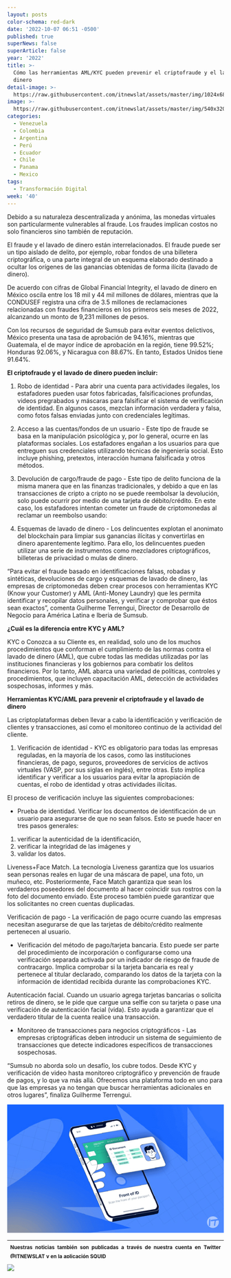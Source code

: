 ```yaml
---
layout: posts
color-schema: red-dark
date: '2022-10-07 06:51 -0500'
published: true
superNews: false
superArticle: false
year: '2022'
title: >-
  Cómo las herramientas AML/KYC pueden prevenir el criptofraude y el lavado de
  dinero
detail-image: >-
  https://raw.githubusercontent.com/itnewslat/assets/master/img/1024x680/cel-ID-g.jpg
image: >-
  https://raw.githubusercontent.com/itnewslat/assets/master/img/540x320/cel-ID-p.jpg
categories:
  - Venezuela
  - Colombia
  - Argentina
  - Perú
  - Ecuador
  - Chile
  - Panama
  - Mexico
tags:
  - Transformación Digital
week: '40'
---
```

Debido a su naturaleza descentralizada y anónima, las monedas virtuales son particularmente vulnerables al fraude. Los fraudes implican costos no solo financieros sino también de reputación.

El fraude y el lavado de dinero están interrelacionados. El fraude puede ser un tipo aislado de delito, por ejemplo, robar fondos de una billetera criptográfica, o una parte integral de un esquema elaborado destinado a ocultar los orígenes de las ganancias obtenidas de forma ilícita (lavado de dinero). 

De acuerdo con cifras de Global Financial Integrity, el lavado de dinero en México oscila entre los 18 mil y 44 mil millones de dólares, mientras que la CONDUSEF registra una cifra de 3.5 millones de reclamaciones relacionadas con fraudes financieros en los primeros seis meses de 2022, alcanzando un monto de 9,231 millones de pesos.

Con los recursos de seguridad de Sumsub para evitar eventos delictivos, México presenta una tasa de aprobación de 94.16%, mientras que Guatemala, el de mayor índice de aprobación en la región, tiene 99.52%; Honduras 92.06%, y Nicaragua con 88.67%. En tanto, Estados Unidos tiene 91.64%.

**El criptofraude y el lavado de dinero pueden incluir:** 

1. Robo de identidad - Para abrir una cuenta para actividades ilegales, los estafadores pueden usar fotos fabricadas, falsificaciones profundas, videos pregrabados y máscaras para falsificar el sistema de verificación de identidad. En algunos casos, mezclan información verdadera y falsa, como fotos falsas enviadas junto con credenciales legítimas.

2. Acceso a las cuentas/fondos de un usuario - Este tipo de fraude se basa en la manipulación psicológica y, por lo general, ocurre en las plataformas sociales. Los estafadores engañan a los usuarios para que entreguen sus credenciales utilizando técnicas de ingeniería social. Esto incluye phishing, pretextos, interacción humana falsificada y otros métodos. 

3. Devolución de cargo/fraude de pago - Este tipo de delito funciona de la misma manera que en las finanzas tradicionales, y debido a que en las transacciones de cripto a cripto no se puede reembolsar la devolución, solo puede ocurrir por medio de una tarjeta de débito/crédito. En este caso, los estafadores intentan cometer un fraude de criptomonedas al reclamar un reembolso usando: 

4. Esquemas de lavado de dinero - Los delincuentes explotan el anonimato del blockchain para limpiar sus ganancias ilícitas y convertirlas en dinero aparentemente legítimo. Para ello, los delincuentes pueden utilizar una serie de instrumentos como mezcladores criptográficos, billeteras de privacidad o mulas de dinero. 

“Para evitar el fraude basado en identificaciones falsas, robadas y sintéticas, devoluciones de cargo y esquemas de lavado de dinero, las empresas de criptomonedas deben crear procesos con herramientas KYC (Know your Customer) y AML (Anti-Money Laundry) que les permita identificar y recopilar datos personales, y verificar y comprobar que éstos sean exactos”, comenta Guilherme Terrengui, Director de Desarrollo de Negocio para América Latina e Iberia de Sumsub.


**¿Cuál es la diferencia entre KYC y AML?** 

KYC o Conozca a su Cliente es, en realidad, solo uno de los muchos procedimientos que conforman el cumplimiento de las normas contra el lavado de dinero (AML), que cubre todas las medidas utilizadas por las instituciones financieras y los gobiernos para combatir los delitos financieros. Por lo tanto, AML abarca una variedad de políticas, controles y procedimientos, que incluyen capacitación AML, detección de actividades sospechosas, informes y más.

**Herramientas KYC/AML para prevenir el criptofraude y el lavado de dinero**

Las criptoplataformas deben llevar a cabo la identificación y verificación de clientes y transacciones, así como el monitoreo continuo de la actividad del cliente. 


1. Verificación de identidad - KYC es obligatorio para todas las empresas reguladas, en la mayoría de los casos, como las instituciones financieras, de pago, seguros, proveedores de servicios de activos virtuales (VASP, por sus siglas en inglés), entre otras. Esto implica identificar y verificar a los usuarios para evitar la apropiación de cuentas, el robo de identidad y otras actividades ilícitas. 

El proceso de verificación incluye las siguientes comprobaciones:

 

- Prueba de identidad. Verificar los documentos de identificación de un usuario para asegurarse de que no sean falsos. Esto se puede hacer en tres pasos generales:

1. verificar la autenticidad de la identificación, 
1. verificar la integridad de las imágenes y 
1. validar los datos.



Liveness+Face Match. La tecnología Liveness garantiza que los usuarios sean personas reales en lugar de una máscara de papel, una foto, un muñeco, etc. Posteriormente, Face Match garantiza que sean los verdaderos poseedores del documento al hacer coincidir sus rostros con la foto del documento enviado. Este proceso también puede garantizar que los solicitantes no creen cuentas duplicadas.
 

Verificación de pago - La verificación de pago ocurre cuando las empresas necesitan asegurarse de que las tarjetas de débito/crédito realmente pertenecen al usuario.
 

- Verificación del método de pago/tarjeta bancaria. Esto puede ser parte del procedimiento de incorporación o configurarse como una verificación separada activada por un indicador de riesgo de fraude de contracargo. Implica comprobar si la tarjeta bancaria es real y pertenece al titular declarado, comparando los datos de la tarjeta con la información de identidad recibida durante las comprobaciones KYC.

 
Autenticación facial. Cuando un usuario agrega tarjetas bancarias o solicita retiros de dinero, se le pide que cargue una selfie con su tarjeta o pase una verificación de autenticación facial (vida). Esto ayuda a garantizar que el verdadero titular de la cuenta realice una transacción. 
 
- Monitoreo de transacciones para negocios criptográficos - Las empresas criptográficas deben introducir un sistema de seguimiento de transacciones que detecte indicadores específicos de transacciones sospechosas.

“Sumsub no aborda solo un desafío, los cubre todos. Desde KYC y verificación de video hasta monitoreo criptográfico y prevención de fraude de pagos, y lo que va más allá. Ofrecemos una plataforma todo en uno para que las empresas ya no tengan que buscar herramientas adicionales en otros lugares”, finaliza Guilherme Terrengui.

![](https://raw.githubusercontent.com/itnewslat/assets/master/img/540x320/cel-ID-p.jpg)

<table style="height: 42px;" width="569">
<tbody>
<tr>
<td style="text-align: justify;"><sub><strong>Nuestras noticias también son publicadas a través de nuestra cuenta en Twitter <a href="https://twitter.com/itnewslat?lang=es">@ITNEWSLAT</a> y en la aplicación <a href="https://squidapp.co/en/">SQUID</a></strong></sub></td>
</tr>
</tbody>
</table>

<img src="https://tracker.metricool.com/c3po.jpg?hash=56f88a41e39ab42c063cc51676587a04"/>


